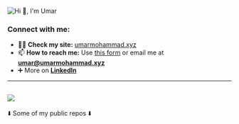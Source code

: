 ![Hi 👋, I'm Umar](https://github.com/user-attachments/assets/ef35a9ca-31c2-4216-9ff5-1056513e39c7)



<h3 align="left">Connect with me:</h3>

- 👨‍💻 **Check my site:** <a href="http://umarmohammad.xyz/" target="_blank">umarmohammad.xyz</a>
- 📫 **How to reach me:** Use [this form](https://umarmohammad.xyz/contact.html) or email me at **umar@umarmohammad.xyz**
- ➕ More on <a href="https://www.linkedin.com/in/umar-mohammad-riaz/" target="_blank">**LinkedIn**</a>

---

![](https://quotes-github-readme.vercel.app/api?type=horizontal&theme=radical)
---

<p align="justify">
  ⬇️ Some of my public repos ⬇️
</p>

